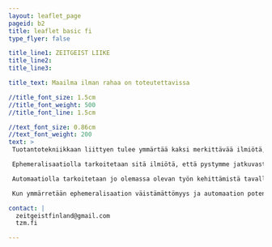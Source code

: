 ```yaml
---
layout: leaflet_page
pageid: b2
title: leaflet basic fi
type_flyer: false

title_line1: ZEITGEIST LIIKE
title_line2: 
title_line3: 

title_text: Maailma ilman rahaa on toteutettavissa

//title_font_size: 1.5cm
//title_font_weight: 500
//title_font_line: 1.5cm

//text_font_size: 0.86cm
//text_font_weight: 200
text: >
 Tuotantotekniikkaan liittyen tulee ymmärtää kaksi merkittävää ilmiötä, automaatio sekä ephemeralisaatio.<hr />

 Ephemeralisaatiolla tarkoitetaan sitä ilmiötä, että pystymme jatkuvasti tuottamaan enemmän hyödykkeitä vähemmällä työllä ja resursseilla. Tämä ilmiö on havaittavissa koko ihmisen historian ajan. Käytännössä tämä tarkoittaa sitä, että pystymme tarjoamaan aina vain korkeamman elintason, samalla kun ihmisten työajat lyhentyisivät ja käytettyjen resurssien määrä vähentyisi. Ephemeralisaatio ilmiönä kuvaa ennen kaikkea isoja linjoja. Tämä kehityskulku on kuitenkin tärkeää ymmärtää, sillä tekniikan kehittyminen johtaa väistämättä siihen että ihmisten työnteolle on aina vain vähemmän tarvetta.<hr />

 Automaatiolla tarkoitetaan jo olemassa olevan työn kehittämistä tavalla, jossa laitteet ja järjestelmät toimivat itsestään, ilman ihmisen ohjausta. Automaatio on nykyisin tärkeä tekijä ephemeralisaatioon liittyen, jopa niin tärkeä että sitä on hyvä tarkastella itsessään. Automaatiolla voidaan merkittävästi vähentää ihmisen työn tarvetta ja se on merkittävä askel eteenäin mekanisaatiosta, joka vähensi työn tarvetta tuotannossa tuomalla koneita helpottamaan työntekoa. <hr />

 Kun ymmärretään ephemeralisaation väistämättömyys ja automaation potentiaali voidaan nähdä, että tuotantoteknisesti meidän on mahdollista rakentaa talousjärjestelmä, joka vaatii toimiakseen ihmiseltä vain marginaalisen määrän työtä. Tietenkään tämä ei voi tapahtua silmänräpäyksessä, mutta jos otamme tavoitteeksemme pyrkiä mahdollisimman tehokkaasti vähentää tarvittavaa työmäärää ihmisiltä, voisimme esimerkiksi parinkymmenen vuoden päästä olla tilanteessa, jossa yhteiskuntannan ylläpito vaatii työntekoa vain muutamalta prosentilta yhteiskunnan jäsenistä, tai toisinpäin käännettynä vain pari tuntia viikossa kaikilta. <hr />

contact: |
  zeitgeistfinland@gmail.com
  tzm.fi

---
```


